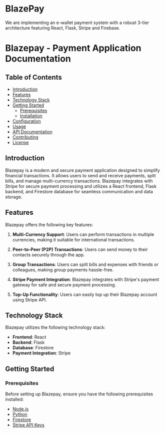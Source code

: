 # BlazePay

We are implementing an e-wallet payment system with a robust 3-tier architecture featuring React, Flask, Stripe and Firebase.

# Blazepay - Payment Application Documentation

## Table of Contents

- [Introduction](#introduction)
- [Features](#features)
- [Technology Stack](#technology-stack)
- [Getting Started](#getting-started)
  - [Prerequisites](#prerequisites)
  - [Installation](#installation)
- [Configuration](#configuration)
- [Usage](#usage)
- [API Documentation](#api-documentation)
- [Contributing](#contributing)
- [License](#license)

## Introduction

Blazepay is a modern and secure payment application designed to simplify financial transactions. It allows users to send and receive payments, split bills, and manage multi-currency transactions. Blazepay integrates with Stripe for secure payment processing and utilizes a React frontend, Flask backend, and Firestore database for seamless communication and data storage.

## Features

Blazepay offers the following key features:

1. **Multi-Currency Support**: Users can perform transactions in multiple currencies, making it suitable for international transactions.

2. **Peer-to-Peer (P2P) Transactions**: Users can send money to their contacts securely through the app.

3. **Group Transactions**: Users can split bills and expenses with friends or colleagues, making group payments hassle-free.

4. **Stripe Payment Integration**: Blazepay integrates with Stripe's payment gateway for safe and secure payment processing.

5. **Top-Up Functionality**: Users can easily top up their Blazepay account using Stripe API.

## Technology Stack

Blazepay utilizes the following technology stack:

- **Frontend**: React
- **Backend**: Flask
- **Database**: Firestore
- **Payment Integration**: Stripe

## Getting Started

### Prerequisites

Before setting up Blazepay, ensure you have the following prerequisites installed:

- [Node.js](https://nodejs.org/)
- [Python](https://www.python.org/)
- [Firestore](https://firebase.google.com/docs/firestore)
- [Stripe API Keys](https://stripe.com/docs/api)
